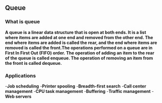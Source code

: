 ## Queue

### What is queue

**A queue is a linear data structure that is open at both ends. It is a list where items are added at one end and removed from the other end. The end where items are added is called the rear, and the end where items are removed is called the front.The operations performed on a queue are in First In First Out (FIFO) order. The operation of adding an item to the rear of the queue is called enqueue. The operation of removing an item from the front is called dequeue.**

### Applications

-**Job scheduling**
-**Printer spooling**
-**Breadth-first search**
-**Call center management**
-**CPU task management**
-**Buffering**
-**Traffic management**
-**Web servers**